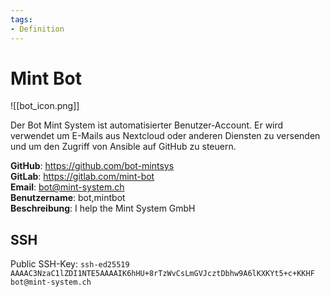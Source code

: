 ```yaml
---
tags:
- Definition
---
```

# Mint Bot

![[bot_icon.png]]

Der Bot Mint System ist automatisierter Benutzer-Account. Er wird verwendet um E-Mails aus Nextcloud oder anderen Diensten zu versenden und um den Zugriff von Ansible auf GitHub zu steuern.

**GitHub**: <https://github.com/bot-mintsys>\
**GitLab**: <https://gitlab.com/mint-bot>\
**Email**: bot@mint-system.ch\
**Benutzername**: bot,mintbot\
**Beschreibung**: I help the Mint System GmbH
## SSH

Public SSH-Key: `ssh-ed25519 AAAAC3NzaC1lZDI1NTE5AAAAIK6hHU+8rTzWvCsLmGVJcztDbhw9A6lKXKYt5+c+KKHF bot@mint-system.ch`
